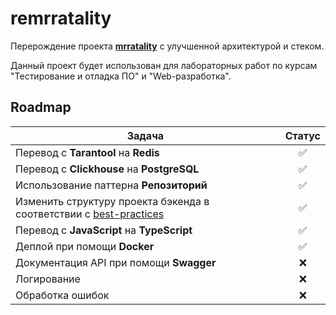 # remrratality

Перерождение проекта [**mrratality**](https://github.com/hackfeed/mrratality) с улучшенной архитектурой и стеком.

Данный проект будет использован для лабораторных работ по курсам "Тестирование и отладка ПО" и "Web-разработка".

## Roadmap

|Задача|Статус|
|-|:-:|
|Перевод с **Tarantool** на **Redis**|✅|
|Перевод с **Clickhouse** на **PostgreSQL**|✅|
|Использование паттерна **Репозиторий**|✅|
|Изменить структуру проекта бэкенда в соответствии с [best-practices](https://github.com/golang-standards/project-layout)|✅|
|Перевод с **JavaScript** на **TypeScript**|✅|
|Деплой при помощи **Docker**|✅|
|Документация API при помощи **Swagger**|❌|
|Логирование|❌|
|Обработка ошибок|❌|
